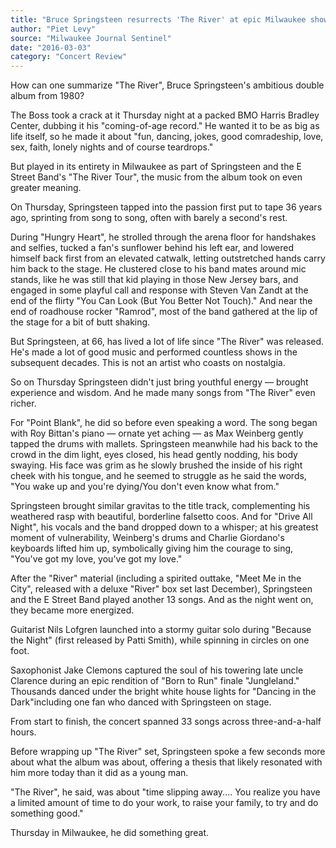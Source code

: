 ```yaml
---
title: "Bruce Springsteen resurrects 'The River' at epic Milwaukee show"
author: "Piet Levy"
source: "Milwaukee Journal Sentinel"
date: "2016-03-03"
category: "Concert Review"
---
```


How can one summarize "The River", Bruce Springsteen's ambitious double album from 1980?

The Boss took a crack at it Thursday night at a packed BMO Harris Bradley Center, dubbing it his "coming-of-age record." He wanted it to be as big as life itself, so he made it about "fun, dancing, jokes, good comradeship, love, sex, faith, lonely nights and of course teardrops."

But played in its entirety in Milwaukee as part of Springsteen and the E Street Band's "The River Tour", the music from the album took on even greater meaning.

On Thursday, Springsteen tapped into the passion first put to tape 36 years ago, sprinting from song to song, often with barely a second's rest.

During "Hungry Heart", he strolled through the arena floor for handshakes and selfies, tucked a fan's sunflower behind his left ear, and lowered himself back first from an elevated catwalk, letting outstretched hands carry him back to the stage. He clustered close to his band mates around mic stands, like he was still that kid playing in those New Jersey bars, and engaged in some playful call and response with Steven Van Zandt at the end of the flirty "You Can Look (But You Better Not Touch)." And near the end of roadhouse rocker "Ramrod", most of the band gathered at the lip of the stage for a bit of butt shaking.

But Springsteen, at 66, has lived a lot of life since "The River" was released. He's made a lot of good music and performed countless shows in the subsequent decades. This is not an artist who coasts on nostalgia.

So on Thursday Springsteen didn't just bring youthful energy — brought experience and wisdom. And he made many songs from "The River" even richer.

For "Point Blank", he did so before even speaking a word. The song began with Roy Bittan's piano — ornate yet aching — as Max Weinberg gently tapped the drums with mallets. Springsteen meanwhile had his back to the crowd in the dim light, eyes closed, his head gently nodding, his body swaying. His face was grim as he slowly brushed the inside of his right cheek with his tongue, and he seemed to struggle as he said the words, "You wake up and you're dying/You don't even know what from."

Springsteen brought similar gravitas to the title track, complementing his weathered rasp with beautiful, borderline falsetto coos. And for "Drive All Night", his vocals and the band dropped down to a whisper; at his greatest moment of vulnerability, Weinberg's drums and Charlie Giordano's keyboards lifted him up, symbolically giving him the courage to sing, "You've got my love, you've got my love."

After the "River" material (including a spirited outtake, "Meet Me in the City", released with a deluxe "River" box set last December), Springsteen and the E Street Band played another 13 songs. And as the night went on, they became more energized.

Guitarist Nils Lofgren launched into a stormy guitar solo during "Because the Night" (first released by Patti Smith), while spinning in circles on one foot.

Saxophonist Jake Clemons captured the soul of his towering late uncle Clarence during an epic rendition of "Born to Run" finale "Jungleland." Thousands danced under the bright white house lights for "Dancing in the Dark"including one fan who danced with Springsteen on stage.

From start to finish, the concert spanned 33 songs across three-and-a-half hours.

Before wrapping up "The River" set, Springsteen spoke a few seconds more about what the album was about, offering a thesis that likely resonated with him more today than it did as a young man.

"The River", he said, was about "time slipping away.... You realize you have a limited amount of time to do your work, to raise your family, to try and do something good."

Thursday in Milwaukee, he did something great.

